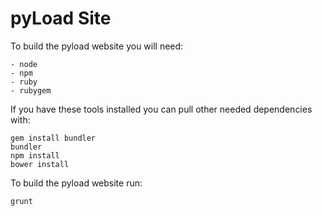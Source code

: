 pyLoad Site
===========

To build the pyload website you will need:

    - node
    - npm
    - ruby
    - rubygem

If you have these tools installed you can pull other needed dependencies with:

    gem install bundler
    bundler
    npm install
    bower install

To build the pyload website run:

    grunt
